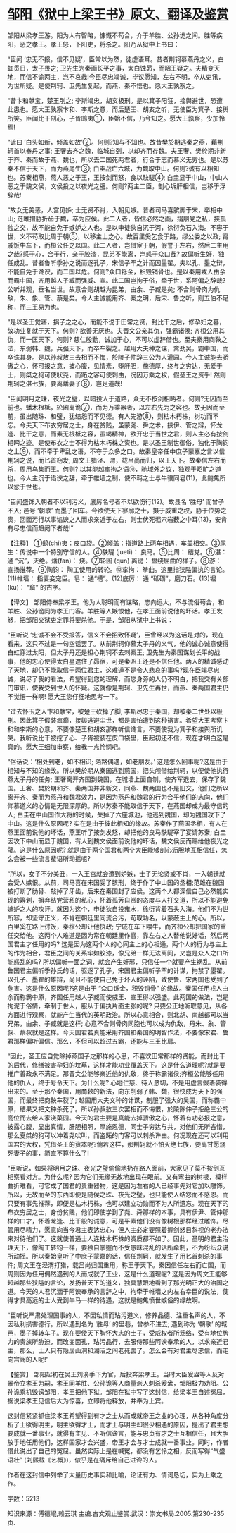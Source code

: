 # [邹阳《狱中上梁王书》原文、翻译及鉴赏](https://www.vrrw.net/wx/14071.html)

邹阳从梁孝王游。阳为人有智略，慷慨不苟合，介于羊胜、公孙诡之间。胜等疾阳，恶之孝王。孝王怒，下阳吏，将杀之。阳乃从狱中上书曰：

“臣闻 ‘忠无不报，信不见疑’，臣常以为然，徒虚语耳。昔者荆轲慕燕丹之义，白虹贯日，太子畏之; 卫先生为秦画长平之事，太白蚀昴，而昭王疑之。夫精变天地，而信不谕两主，岂不哀哉!今臣尽忠竭诚，毕议愿知，左右不明，卒从吏讯，为世所疑。是使荆轲、卫先生复起，而燕、秦不悟也。愿大王孰察之。

“昔卞和献宝，楚王刖之; 李斯竭忠，胡亥极刑。是以箕子阳狂，接舆避世，恐遭此患也。愿大王孰察卞和、李斯之意，而后楚王、胡亥之听，无使臣为箕子、接舆所笑。臣闻比干剖心，子胥鸱夷①，臣始不信，乃今知之。愿大王孰察，少加怜焉!

“谚曰 ‘白头如新，倾盖如故’②。何则?知与不知也。故昔樊於期逃秦之燕，藉荆轲首以奉丹之事; 王奢去齐之魏，临城自刭，以却齐而存魏。夫王奢、樊於期非新于齐、秦而故于燕、魏也，所以去二国死两君者，行合于志而慕义无穷也。是以苏秦不信于天下，而为燕尾生③; 白圭战亡六城，为魏取中山。何则?诚有以相知也。苏秦相燕，燕人恶之于王，王按剑而怒，食以駃騠④; 白圭显于中山，中山人恶之于魏文侯，文侯投之以夜光之璧。何则?两主二臣，剖心坼肝相信，岂移于浮辞哉!

“故女无美恶，人宫见妒; 士无贤不肖，入朝见嫉。昔者司马喜膑脚于宋，卒相中山; 范雎摺胁折齿于魏，卒为应侯。此二人者，皆信必然之画，捐朋党之私，挟孤独之交，故不能自免于嫉妒之人也。是以申徒狄自沉于河，徐衍负石入海。不容于世，义不苟取比周于朝⑤，以移主上之心。故百里奚乞食于路，缪公委之以政; 甯戚饭牛车下，而桓公任之以国。此二人者，岂借宦于朝，假誉于左右，然后二主用之哉?感于心，合于行，亲于胶漆，昆弟不能离，岂惑于众口哉? 故偏听生奸，独任成乱。昔者鲁听季孙之说而逐孔子，宋信子罕之计而囚墨翟。夫以孔、墨之辩，不能自免于谗谀，而二国以危。何则?众口铄金，积毁销骨也。是以秦用戎人由余而霸中国，齐用越人子臧而强威、宣。此二国岂拘于俗，牵于世，系阿偏之辞哉?公听并观，垂名当世。故意合则胡越为昆弟，由余、子臧是矣; 不合则骨肉为仇敌，朱、象、管、蔡是矣。今人主诚能用齐、秦之明，后宋、鲁之听，则五伯不足称，而三王易为也。

“是以圣王觉寤，捐子之之心，而能不说于田常之贤，封比干之后，修孕妇之墓，故功业复就于天下。何则? 欲善无厌也。夫晋文公亲其仇，强霸诸侯; 齐桓公用其仇，而一匡天下。何则? 慈仁殷勤，诚加于心，不可以虚辞借也。至夫秦用商鞅之法，东弱韩、魏，兵强天下，而卒车裂之。越用大夫种之谋，禽劲吴，霸中国，而卒诛其身。是以孙叔敖三去相而不悔，於陵子仲辞三公为人灌园。今人主诚能去骄傲之心，怀可报之意，披心腹，见情素，堕肝胆，施德厚，终与之穷达，无爱于士，则桀之狗可使吠尧，而跖之客可使刺由，况因万乘之权，假圣王之资乎! 然则荆轲之湛七族，要离燔妻子⑥，岂足道哉!

“臣闻明月之珠，夜光之璧，以暗投人于道路，众无不按剑相眄者。何则?无因而至前也。蟠木根柢，轮囷离诡⑦，而为万乘器者，以左右先为之容也。故无因而至前，虽出随珠、和璧，犹结怨而不见德。有人先游⑧，则枯木朽株，树功而不忘。今夫天下布衣穷居之士，身在贫贱，虽蒙尧、舜之术，挟伊、管之辩，怀龙逢、比干之意，而素无根柢之容，虽竭精神，欲开忠于当世之君，则人主必有按剑相眄之迹。是使布衣之士不得为枯木朽株之资也。是以圣王制世御俗，独化于陶钧之上⑨，而不牵于卑乱之语，不夺于众多之口。故秦皇帝任中庶子蒙嘉之言以信荆轲之说，而匕首窃发; 周文王猎泾、渭，载吕尚而归，以王天下。故秦信左右而杀，周用乌集而王。何则? 以其能越挛拘之语⑩，驰域外之议，独观于昭旷之道也。今人主沉于谄谀之辞，牵于帷墙之制，使不羁之士与牛骥同皂(11)，此鲍焦所以忿于世也。

“臣闻盛饰入朝者不以利污义，底厉名号者不以欲伤行(12)。故县名 ‘胜母’ 而曾子不入; 邑号 ‘朝歌’ 而墨子回车。今欲使天下寥廓之士，摄于威重之权，胁于位势之贵，回面污行以事谄谀之人而求亲近于左右，则士伏死堀穴岩薮之中耳(13)，安肯有尽忠信而趋阙下者哉!”



【注释】 ①鸱(chi)夷：皮口袋。②倾盖：指道路上两车相遇，车盖相交。③尾生：传说中一个特别守信的人。④駃騠 (jueti)： 良马。⑤比周： 结党。⑥湛： 通 “沉”，灭绝。燔(fan)： 烧。⑦轮囷 (qun) 离诡： 盘绕屈曲的样子。⑧游： 宣扬推荐。⑨陶钧： 陶工使用的转轮。⑩挛拘： 拳曲。这里指狭隘偏执的言论。(11)帷墙： 指妻妾宠臣。皂： 通“槽”。(12)底厉： 通 “砥砺”，磨刀石。(13)堀(ku)： “窟” 的古字。

【译文】 邹阳侍奉梁孝王。他为人聪明而有谋略，志向远大，不与流俗苟合，和羊胜、公孙诡同为孝王门客。羊胜等人嫉恨他，在孝王面前说他的坏话。孝王发怒，把邹阳交狱吏定罪将要杀他。于是，邹阳从狱中上书说：

“臣听说 ‘忠诚不会不受报答，信义不会招致怀疑’，臣曾经以为这话是对的，现在看来，这只不过是一句空话罢了。从前荆轲仰慕太子丹的义气，他的诚心诚意使得白虹穿过太阳，但太子丹还是担心荆轲不去刺秦王; 卫先生为秦国谋划长平的战事，他的忠心使得太白星遮住了昴宿，可是秦昭王还是不信任他。两人的精诚感动了天地，却仍不能取信于两位君主，这难道不是令人悲哀的事吗?现在臣竭尽忠诚，说尽了我的看法，希望得到您的理解，而您身旁的人仍不明白，把我交有关部门审讯，使我受到世人的怀疑。这就像是荆轲、卫先生再世，而燕、秦两国君主仍不觉悟一样啊! 愿大王您仔细地思考一下。

“过去怀玉之人卞和献宝，被楚王砍掉了脚; 李斯尽忠于秦国，却被秦二世处以极刑。因此箕子假装疯癫，接舆逃避尘世，都是害怕遭到这种祸害。希望大王考察卞和和李斯的心意，不要像楚王和胡亥那样听信谗言，不要使我为箕子和接舆所讥笑。我听说比干被挖了心、子胥被装在皮口袋里，臣起初还不信，现在才明白这是真的。愿大王细加审察，给我一点怜悯吧。

“俗话说：‘相处到老，如不相识; 陌路偶遇，如老朋友。’ 这是怎么回事呢?这是由于相知与不知的缘故。所以樊於期从秦国逃到燕国，把头颅借给荆轲，以便使他执行燕太子丹的任务; 王奢离开齐国到魏国，在城墙上面自刎，使齐军退去，保存了魏国。王奢、樊於期和齐、秦两国并非新交，同燕、魏两国也不是旧交，他们之所以离开齐、秦而为燕丹和魏君效力，是因为燕丹和魏君的行为合乎他们的志向，他们仰慕道义的心情是无限深厚的。所以苏秦不能取信于天下，在燕国却成为最守信的人; 白圭在中山国作大将的时候，失掉了六座城池，他逃到魏国，却为魏国攻下了中山。这是什么原因呢? 实在是由于彼此相知的缘故。苏秦作了燕国丞相，有人在燕王面前说他的坏话，燕王听了按剑发怒，却把他的良马駃騠宰了宴请苏秦; 白圭因攻下中山而显于魏国，有人到魏文侯面前说他的坏话，魏文侯反而赐给他夜光之璧。这是什么原因呢? 就是由于两个国君和两个大臣能够剖心沥胆地互相信任，怎么会被一些流言蜚语所动摇呢?

“所以，女子不分美丑，一入王宫就会遭到妒嫉，士子无论贤或不肖，一入朝廷就会受人嫉恨。从前，司马喜在宋国受了膑刑，终于作了中山国的丞相;范雎在魏国被打断了肋骨、敲掉了牙齿，后来在秦国封了应侯。这两个人都深信自己必然能实现的筹划，摒弃结党营私的私心，怀着孤芳自赏的态度与人打交道，所以不能避免嫉妒之人的攻讦。就因为这个，申徒狄自投雍水，徐衍背着石头入海。他们不为世所容，却坚守正义，不肯在朝廷里同流合污，苟取功名，以蒙蔽主上的心。所以，百里奚在路上讨饭，秦穆公却让他执政; 宁戚在车下喂牛，而齐桓公却把国家的重任交给他。这两个人难道是因为常在朝廷里作官，靠左右之人替他说好话，然后两国君主才任用的吗? 这是因为这两个人的心同主上的心相通，两个人的行为与主上的作为相合，君臣之间的关系牢如胶漆，像兄弟一样无法离间，又岂是众人之口所能惑乱的吗? 所以偏听一面之词，就会产生奸邪，只信任一个就要产生祸乱。从前鲁国君主偏听季孙氏的话，驱逐了孔子，宋国君主偏听子罕的计谋，拘禁了墨翟。以孔子、墨翟的雄辩，尚且不能使自己免于坏人的诬陷，致使鲁、宋两国也受到了危害。这是什么原因呢?这是由于 “众口铄金，积毁销骨” 的缘故。秦国任用戎人由余而称霸中原，齐国任用越人子臧而使威王、宣王得以强盛。此两国的做法，岂是拘泥于俗情，牵制于世人，服从于偏执片面主张的呢? 只要公正地听取意见，从各方面进行观察，就能产生当代的英明政治。所以心意相合，则北胡、南越都可以当兄弟，由余、子臧就是这样; 心意不合则骨肉同胞也可以成为仇敌，丹朱、象、管叔、蔡叔就是这样。今天国君若真能采用齐国和秦国的明智作法，不要像宋君、鲁君那样偏听偏信。那么，不但可以超过五霸，还能与三王比肩。

“因此，圣王应自觉除掉燕国子之那样的心思，不喜欢田常那样的贤能，而封比干的后代，修缮被害孕妇的坟墓，这样才能功业覆盖天下。这是什么道理呢?就是要推广善政永不满足。那晋文公能够亲近他的仇敌，终于称霸诸侯;齐桓公能够任用他的仇人，终于号令天下。为什么呢? 心地仁慈、待人恳切，不是用虚言假语装得出来的。至于那个秦国，用商鞅的新法，向东削弱了韩、魏，很快成为天下的强国，而最终把商鞅车裂了; 越国用大夫文种的计谋，制服了强大的吴国，而称霸中原，结果又把文种杀死了。所以孙叔敖三次罢相而不悔恨，於陵陈仲子拒绝三公的高位而去给人家浇菜园。今天的君主要是真能去掉骄傲之心，怀着有功必报之意，披露心腹，显出真情，肝胆相照，厚施恩德，同士子穷达与共，对他们无所吝惜，那么夏桀的狗可以冲着尧吠叫，而盗跖的门客可以刺杀许由。何况现在还可以利用国君的大权，凭借圣王的资本呢?倘若这样，那荆轲就不怕灭绝七族，要离甘愿烧死妻子的事，简直不算什么了!

“臣听说，如果将明月之珠、夜光之璧偷偷地扔在路人面前，大家见了莫不按剑互相察看对方。为什么呢? 因为它们无缘无故地出现在眼前。又有弯曲的树根，模样曲折难看，可它成了国君的贵重器物，这是因为左右的人已经事先对它加以雕饰。所以，无故而至的东西即便是随侯之珠、夜光之璧，也只能使人结怨而不感恩。而只要有事先推荐，即便是枯木朽株，也可以建立功勋而不为人所遗忘。现在天下的布衣穷居之士，身份贫贱，他们即使学到了尧、舜那样的本事，具有伊尹、管仲那样的口才，怀着龙逢、比干般的诚意，可是平素他们没有像树根那样经过雕饰。尽管用尽精力，愿意向当今君主表达忠心，但人主必定要照着握剑怒目斜视的老办法来对待他们了。这就使普通士人连枯木朽株的资质都不如了。因此，圣明的君主治理天下，像陶工转钧一样，要独自掌握而不受愚昧混乱的话所牵制，不为纷纭众说所动摇。所以秦始皇听了中庶子蒙嘉的话，信任荆轲，就发生了用匕首刺杀的事件; 周文王在泾渭打猎，载吕尚归国重用，称王于天下。秦因信任左右而亡国，而周则因为任用偶然遇到的人而成就了王业，这是什么道理呢? 这是因为周文王能够超越那些狭隘的言论，发扬普天下的道义，独具慧眼地看到了那光明正大的治国之道。今天的人君沉湎于阿谀奉承的言辞之中，拘牵于帷墙之内左右幸臣的说法，使得才具高远的士人受到牛马一样的待遇，这就是鲍焦愤世嫉俗的缘故啊。

“臣听说严肃处理国事的人，不因私情而玷污道义，修养品德、注重名声的人，不因私利损害德行。所以遇到名为 ‘胜母’ 的里巷，曾参不进去; 遇到称为 ‘朝歌’ 的城邑，墨子掉转车子。现在要使天下胸怀大志的士子，受威权者所笼络，受有地位势力的贵族所胁迫，而改变面孔，玷污品行，去服侍那些阿谀奉承的人，以求亲近君主，那么，士人只有隐居山洞和湖沼之间老死罢了。怎么会有对君主尽忠信，而走向宫阙的人呢!”

【鉴赏】 邹阳起初在吴王刘濞手下为官，后投奔梁孝王。当时大臣爰盎等人反对景帝立孝王为嗣，孝王同羊胜、公孙诡等人商量派人刺杀爰盎，邹阳极力劝阻。公孙诡乘机毁谤邹阳，孝王把他下狱。邹阳在狱中写了这封信，给梁孝王自述冤屈，据说梁孝王见信后大为惊喜，立即将他释放，并奉为上宾。

这封信紧紧抓住梁孝王希望得到有才之士从而成就帝王之业的心理，从各种角度分析了士欲得明主，明主欲得才士，而才士与明主却很少相遇的原因，提出了君主想要成就一番事业，就得有主见、不听信谗言，能与忠贞有才之士互相信任，且大胆放手地任用他们，这样国家才会兴盛，帝王才会与才士成就一番事业。同时，作者借此说出了自己的冤屈。虽然实际上是在喊冤，都没有乞怜之相，反而写得“气盛语壮” (刘熙载《艺概》)，似乎是在痛斥给自己进谗的人。

作者在这封信中列举了大量历史事实和比喻，论证有力、情词恳切，实为上乘之作。

字数：5213

知识来源：傅德岷,赖云琪 主编.古文观止鉴赏.武汉：崇文书局.2005.第230-235页.

